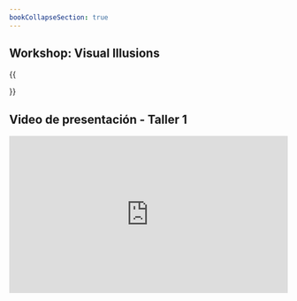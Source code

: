 ```yaml
---
bookCollapseSection: true
---
```


## Workshop: Visual Illusions
{{<section>}}


## Video de presentación  - Taller 1

<div style=position:relative;padding-bottom:56.25%;height:0;overflow:hidden><iframe src=https://youtu.be/f0WTkxqGyGo style=position:absolute;top:0;left:0;width:100%;height:100%;border:0 allowfullscreen title="3D terrain generation with Perlin noise"></iframe></div>